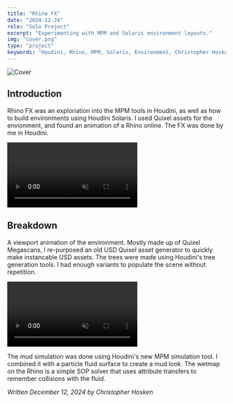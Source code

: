 ```yaml
---
title: "Rhino FX"
date: "2024-12-24"
role: "Solo Project"
excerpt: "Experimenting with MPM and Solaris environment layouts."
img: "cover.png"
type: "project"
keywords: "Houdini, Rhino, MPM, Solaris, Environment, Christopher Hosken, VFX, Animation, Simulation. Mud, Fluid, FLIP, USD, Alembic, Creature Station"
---
```


![Cover](/images/content/rhino/cover.png)

## Introduction
Rhino FX was an exploriation into the MPM tools in Houdini, as well as how to build environments using Houdini Solaris. I used Quixel assets for the envionment, and found an animation of a Rhino online. The FX was done by me in Houdini.

<video controls muted>
  <source src="/images/content/rhino/rhino_comp.mp4" type="video/mp4">
</video>

## Breakdown
A viewport animation of the environment. Mostly made up of Quixel Megascans, I re-purposed an old USD Quixel asset generator to quickly make instancable USD assets. The trees were made using Houdini's tree generation tools. I had enough variants to populate the scene without repetition.

<video controls muted>
  <source src="/images/content/rhino/viewport_v001.mp4" type="video/mp4">
</video>

The mud simulation was done using Houdini's new MPM simulation tool. I combined it with a particle fluid surface to create a mud look. The wetmap on the Rhino is a simple SOP solver that uses attribute transfers to remember collisions with the fluid.

*Written December 12, 2024 by Christopher Hosken*